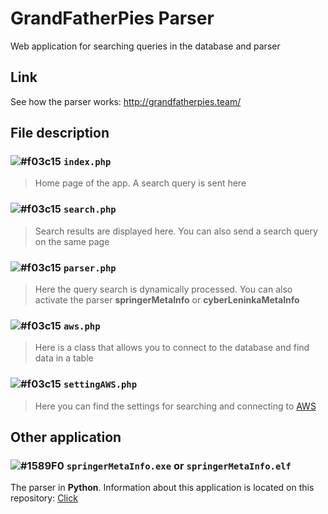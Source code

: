 # GrandFatherPies Parser
Web application for searching queries in the database and parser

## Link
See how the parser works: <http://grandfatherpies.team/>

## File description 
### ![#f03c15](https://placehold.it/15/f03c15/000000?text=+) `index.php`
> Home page of the app. A search query is sent here

### ![#f03c15](https://placehold.it/15/f03c15/000000?text=+) `search.php`
> Search results are displayed here. You can also send a search query on the same page

### ![#f03c15](https://placehold.it/15/f03c15/000000?text=+) `parser.php`
> Here the query search is dynamically processed. You can also activate the parser **springerMetaInfo** or **cyberLeninkaMetaInfo** 

### ![#f03c15](https://placehold.it/15/f03c15/000000?text=+) `aws.php`
> Here is a class that allows you to connect to the database and find data in a table

### ![#f03c15](https://placehold.it/15/f03c15/000000?text=+) `settingAWS.php`
> Here you can find the settings for searching and connecting to [AWS](https://aws.amazon.com/)

## Other application 
### ![#1589F0](https://via.placeholder.com/15/1589F0/000000?text=+) `springerMetaInfo.exe` or `springerMetaInfo.elf`
The parser in **Python**. Information about this application is located on this repository: [Click](https://github.com/akmubi/springerMetaParserUltraDoNotUse)
